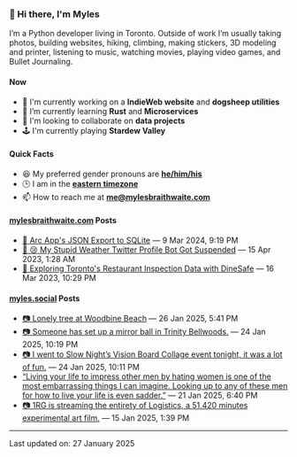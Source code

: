 ### 👋 Hi there, I'm Myles

I’m a Python developer living in Toronto. Outside of work I’m usually taking photos, building websites, hiking, climbing, making stickers, 3D modeling and printer, listening to music, watching movies, playing video games, and Bullet Journaling.

#### Now

-   🔭 I'm currently working on a **IndieWeb website** and **dogsheep utilities**
-   🌱 I’m currently learning **Rust** and **Microservices**
-   👯 I'm looking to collaborate on **data projects**
-   🕹️ I'm currently playing **Stardew Valley**

#### Quick Facts

-   😆 My preferred gender pronouns are **[he/him/his](https://www.mypronouns.org/he-him)**
-   🕒 I am in the **[eastern timezone](https://time.is/Toronto)**
-   📫 How to reach me at **[me@mylesbraithwaite.com](mailto:me@mylesbraithwaite.com)**

<!--
-   🤔 I’m looking for help with ...
-   💬 Ask me about ...
-   ⚡ Fun fact: ...
-->

#### [mylesbraithwaite.com](https://mylesbraithwaite.com/) Posts
<!-- START: BLOG_POSTS -->
-   [📝 Arc App's JSON Export to SQLite](https://mylesbraithwaite.com/arc-apps-json-export-to-sqlite) — 9 Mar 2024, 9:19 PM
-   [📝 😢 My Stupid Weather Twitter Profile Bot Got Suspended](https://mylesbraithwaite.com/my-stupid-weather-twitter-profile-bot-got-suspended) — 15 Apr 2023, 1:28 AM
-   [📝 Exploring Toronto's Restaurant Inspection Data with DineSafe](https://mylesbraithwaite.com/exploring-torontos-restaurant-inspection-data-with-dinesafe) — 16 Mar 2023, 10:29 PM
<!-- END: BLOG_POSTS -->


#### [myles.social](https://myles.social/) Posts
<!-- START: MICROBLOG_POSTS -->
-   [📷 Lonely tree at Woodbine Beach](https://myles.social/2025/01/26/lonely-tree-at-woodbine-beach.html) — 26 Jan 2025, 5:41 PM
-   [📷 Someone has set up a mirror ball in Trinity Bellwoods.](https://myles.social/2025/01/24/someone-has-set-up-a.html) — 24 Jan 2025, 10:19 PM
-   [📷 I went to Slow Night’s Vision Board Collage event tonight, it was a lot of fun.](https://myles.social/2025/01/24/i-went-to-slow-nights.html) — 24 Jan 2025, 10:11 PM
-   [“Living your life to impress other men by hating women is one of the most embarrassing things I can imagine. Looking up to any of these men for how to live your life is even sadder.”](https://myles.social/2025/01/21/living-your-life-to-impress.html) — 21 Jan 2025, 6:40 PM
-   [📷 1RG is streaming the entirety of Logistics, a 51,420 minutes experimental art film.](https://myles.social/2025/01/15/rg-is-streaming-the-entirety.html) — 15 Jan 2025, 1:39 PM
<!-- END: MICROBLOG_POSTS -->

---

<!-- START: LAST_UPDATED_AT -->
Last updated on: 27 January 2025
<!-- END: LAST_UPDATED_AT -->
